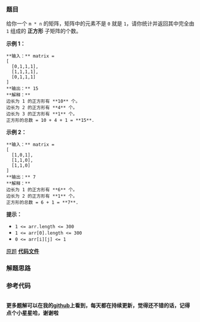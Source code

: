 ### 题目
给你一个 `m * n` 的矩阵，矩阵中的元素不是 `0` 就是 `1`，请你统计并返回其中完全由 `1` 组成的 **正方形** 子矩阵的个数。



**示例 1：**

    
    
    **输入：** matrix =
    [
      [0,1,1,1],
      [1,1,1,1],
      [0,1,1,1]
    ]
    **输出：** 15
    **解释：** 
    边长为 1 的正方形有 **10** 个。
    边长为 2 的正方形有 **4** 个。
    边长为 3 的正方形有 **1** 个。
    正方形的总数 = 10 + 4 + 1 = **15**.
    

**示例 2：**

    
    
    **输入：** matrix = 
    [
      [1,0,1],
      [1,1,0],
      [1,1,0]
    ]
    **输出：** 7
    **解释：**
    边长为 1 的正方形有 **6** 个。 
    边长为 2 的正方形有 **1** 个。
    正方形的总数 = 6 + 1 = **7**.
    



**提示：**

  * `1 <= arr.length <= 300`
  * `1 <= arr[0].length <= 300`
  * `0 <= arr[i][j] <= 1`

[原题](https://leetcode-cn.com/problems/count-square-submatrices-with-all-ones/)    **[代码文件]()**


### 解题思路




### 参考代码

```go


```




**更多题解可以在我的[github](https://github.com/LZH139/leetcode_Go)上看到，每天都在持续更新，觉得还不错的话，记得点个小星星哈，谢谢啦**
